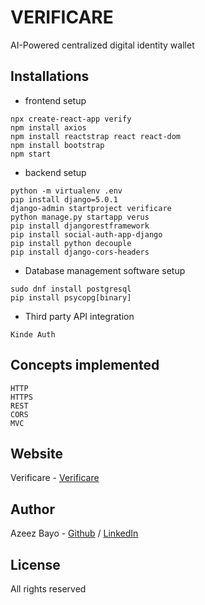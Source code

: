 # VERIFICARE
AI-Powered centralized digital identity wallet

## Installations

* frontend setup
```
npx create-react-app verify
npm install axios
npm install reactstrap react react-dom
npm install bootstrap
npm start
```
* backend setup
```
python -m virtualenv .env 
pip install django=5.0.1
django-admin startproject verificare
python manage.py startapp verus
pip install djangorestframework
pip install social-auth-app-django
pip install python decouple
pip install django-cors-headers
```
* Database management software setup
```
sudo dnf install postgresql
pip install psycopg[binary]
```
* Third party API integration
```
Kinde Auth 
``` 
## Concepts implemented
```
HTTP
HTTPS
REST
CORS
MVC 
``` 
## Website

Verificare - [Verificare](https://verificare.africa/)

## Author

Azeez Bayo - [Github](https://github.com/AzeezBayo) / [LinkedIn](https://www.linkedin.com/in/azeezbayo)

## License
All rights reserved  

